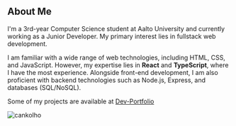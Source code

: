## About Me
I'm a 3rd-year Computer Science student at Aalto University and currently working as a Junior Developer. My primary interest lies in fullstack web development.

I am familiar with a wide range of web technologies, including HTML, CSS, and JavaScript. However, my expertise lies in **React** and **TypeScript**, where I have the most experience. Alongside front-end development, I am also proficient with backend technologies such as Node.js, Express, and databases (SQL/NoSQL).

Some of my projects are available at [Dev-Portfolio](https://cankolho.github.io/Dev-Portfolio/)

<p><img align="left" src="https://github-readme-stats.vercel.app/api/top-langs?username=cankolho&show_icons=true&locale=en&layout=compact" alt="cankolho" /></p>

